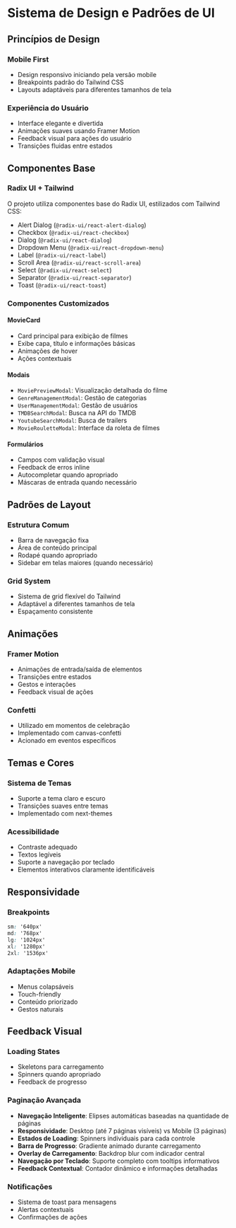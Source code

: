 # Sistema de Design e Padrões de UI

## Princípios de Design

### Mobile First
- Design responsivo iniciando pela versão mobile
- Breakpoints padrão do Tailwind CSS
- Layouts adaptáveis para diferentes tamanhos de tela

### Experiência do Usuário
- Interface elegante e divertida
- Animações suaves usando Framer Motion
- Feedback visual para ações do usuário
- Transições fluidas entre estados

## Componentes Base

### Radix UI + Tailwind
O projeto utiliza componentes base do Radix UI, estilizados com Tailwind CSS:

- Alert Dialog (`@radix-ui/react-alert-dialog`)
- Checkbox (`@radix-ui/react-checkbox`)
- Dialog (`@radix-ui/react-dialog`)
- Dropdown Menu (`@radix-ui/react-dropdown-menu`)
- Label (`@radix-ui/react-label`)
- Scroll Area (`@radix-ui/react-scroll-area`)
- Select (`@radix-ui/react-select`)
- Separator (`@radix-ui/react-separator`)
- Toast (`@radix-ui/react-toast`)

### Componentes Customizados

#### MovieCard
- Card principal para exibição de filmes
- Exibe capa, título e informações básicas
- Animações de hover
- Ações contextuais

#### Modais
- `MoviePreviewModal`: Visualização detalhada do filme
- `GenreManagementModal`: Gestão de categorias
- `UserManagementModal`: Gestão de usuários
- `TMDBSearchModal`: Busca na API do TMDB
- `YoutubeSearchModal`: Busca de trailers
- `MovieRouletteModal`: Interface da roleta de filmes

#### Formulários
- Campos com validação visual
- Feedback de erros inline
- Autocompletar quando apropriado
- Máscaras de entrada quando necessário

## Padrões de Layout

### Estrutura Comum
- Barra de navegação fixa
- Área de conteúdo principal
- Rodapé quando apropriado
- Sidebar em telas maiores (quando necessário)

### Grid System
- Sistema de grid flexível do Tailwind
- Adaptável a diferentes tamanhos de tela
- Espaçamento consistente

## Animações

### Framer Motion
- Animações de entrada/saída de elementos
- Transições entre estados
- Gestos e interações
- Feedback visual de ações

### Confetti
- Utilizado em momentos de celebração
- Implementado com canvas-confetti
- Acionado em eventos específicos

## Temas e Cores

### Sistema de Temas
- Suporte a tema claro e escuro
- Transições suaves entre temas
- Implementado com next-themes

### Acessibilidade
- Contraste adequado
- Textos legíveis
- Suporte a navegação por teclado
- Elementos interativos claramente identificáveis

## Responsividade

### Breakpoints
```css
sm: '640px'
md: '768px'
lg: '1024px'
xl: '1280px'
2xl: '1536px'
```

### Adaptações Mobile
- Menus colapsáveis
- Touch-friendly
- Conteúdo priorizado
- Gestos naturais

## Feedback Visual

### Loading States
- Skeletons para carregamento
- Spinners quando apropriado
- Feedback de progresso

### Paginação Avançada
- **Navegação Inteligente**: Elipses automáticas baseadas na quantidade de páginas
- **Responsividade**: Desktop (até 7 páginas visíveis) vs Mobile (3 páginas)
- **Estados de Loading**: Spinners individuais para cada controle
- **Barra de Progresso**: Gradiente animado durante carregamento
- **Overlay de Carregamento**: Backdrop blur com indicador central
- **Navegação por Teclado**: Suporte completo com tooltips informativos
- **Feedback Contextual**: Contador dinâmico e informações detalhadas

### Notificações
- Sistema de toast para mensagens
- Alertas contextuais
- Confirmações de ações 